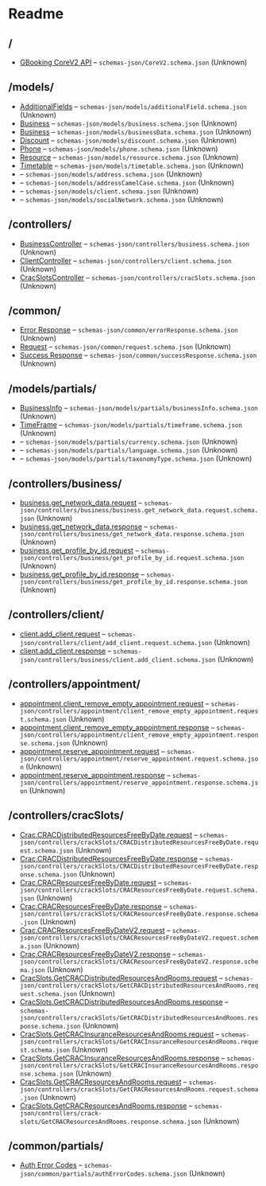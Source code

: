 # Readme

## /

- [GBooking CoreV2 API](./CoreV2.schema.md) – `schemas-json/CoreV2.schema.json` (Unknown)

## /models/

- [AdditionalFields](./models/additionalField.schema.md) – `schemas-json/models/additionalField.schema.json` (Unknown)
- [Business](./models/business.schema.md) – `schemas-json/models/business.schema.json` (Unknown)
- [Business](./models/businessData.schema.md) – `schemas-json/models/businessData.schema.json` (Unknown)
- [Discount](./models/discount.schema.md) – `schemas-json/models/discount.schema.json` (Unknown)
- [Phone](./models/phone.schema.md) – `schemas-json/models/phone.schema.json` (Unknown)
- [Resource](./models/resource.schema.md) – `schemas-json/models/resource.schema.json` (Unknown)
- [Timetable](./models/timetable.schema.md) – `schemas-json/models/timetable.schema.json` (Unknown)
- [](./models/address.schema.md) – `schemas-json/models/address.schema.json` (Unknown)
- [](./models/addressCamelCase.schema.md) – `schemas-json/models/addressCamelCase.schema.json` (Unknown)
- [](./models/client.schema.md) – `schemas-json/models/client.schema.json` (Unknown)
- [](./models/socialNetwork.schema.md) – `schemas-json/models/socialNetwork.schema.json` (Unknown)

## /controllers/

- [BusinessController](./controllers/business.schema.md) – `schemas-json/controllers/business.schema.json` (Unknown)
- [ClientController](./controllers/client.schema.md) – `schemas-json/controllers/client.schema.json` (Unknown)
- [CracSlotsController](./controllers/cracSlots.schema.md) – `schemas-json/controllers/cracSlots.schema.json` (Unknown)

## /common/

- [Error Response](./common/errorResponse.schema.md) – `schemas-json/common/errorResponse.schema.json` (Unknown)
- [Request](./common/request.schema.md) – `schemas-json/common/request.schema.json` (Unknown)
- [Success Response](./common/successResponse.schema.md) – `schemas-json/common/successResponse.schema.json` (Unknown)

## /models/partials/

- [BusinessInfo](./models/partials/businessInfo.schema.md) – `schemas-json/models/partials/businessInfo.schema.json`
  (Unknown)
- [TimeFrame](./models/partials/timeframe.schema.md) – `schemas-json/models/partials/timeframe.schema.json` (Unknown)
- [](./models/partials/currency.schema.md) – `schemas-json/models/partials/currency.schema.json` (Unknown)
- [](./models/partials/language.schema.md) – `schemas-json/models/partials/language.schema.json` (Unknown)
- [](./models/partials/taxonomyType.schema.md) – `schemas-json/models/partials/taxonomyType.schema.json` (Unknown)

## /controllers/business/

- [business.get_network_data.request](./controllers/business/get_network_data.request.schema.md) –
  `schemas-json/controllers/business/business.get_network_data.request.schema.json` (Unknown)
- [business.get_network_data.response](./controllers/business/get_network_data.response.schema.md) –
  `schemas-json/controllers/business/get_network_data.response.schema.json` (Unknown)
- [business.get_profile_by_id.request](./controllers/business/get_profile_by_id.request.schema.md) –
  `schemas-json/controllers/business/get_profile_by_id.request.schema.json` (Unknown)
- [business.get_profile_by_id.response](./controllers/business/get_profile_by_id.response.schema.md) –
  `schemas-json/controllers/business/get_profile_by_id.response.schema.json` (Unknown)

## /controllers/client/

- [client.add_client.request](./controllers/client/add_client.request.schema.md) –
  `schemas-json/controllers/client/add_client.request.schema.json` (Unknown)
- [client.add_client.response](./controllers/client/add_client.response.schema.md) –
  `schemas-json/controllers/business/client.add_client.schema.json` (Unknown)

## /controllers/appointment/

- [appointment.client_remove_empty_appointment.request](./controllers/appointment/client_remove_empty_appointment.request.schema.md)
  – `schemas-json/controllers/appointment/client_remove_empty_appointment.request.schema.json` (Unknown)
- [appointment.client_remove_empty_appointment.response](./controllers/appointment/client_remove_empty_appointment.response.schema.md)
  – `schemas-json/controllers/appointment/client_remove_empty_appointment.response.schema.json` (Unknown)
- [appointment.reserve_appointment.request](./controllers/appointment/reserve_appointment.request.schema.md) –
  `schemas-json/controllers/appointment/reserve_appointment.request.schema.json` (Unknown)
- [appointment.reserve_appointment.response](./controllers/appointment/reserve_appointment.response.schema.md) –
  `schemas-json/controllers/appointment/reserve_appointment.response.schema.json` (Unknown)

## /controllers/cracSlots/

- [Crac.CRACDistributedResourcesFreeByDate.request](./controllers/cracSlots/CRACDistributedResourcesFreeByDate.request.schema.md)
  – `schemas-json/controllers/crackSlots/CRACDistributedResourcesFreeByDate.request.schema.json` (Unknown)
- [Crac.CRACDistributedResourcesFreeByDate.response](./controllers/cracSlots/CRACDistributedResourcesFreeByDate.response.schema.md)
  – `schemas-json/controllers/crackSlots/CRACDistributedResourcesFreeByDate.response.schema.json` (Unknown)
- [Crac.CRACResourcesFreeByDate.request](./controllers/cracSlots/CRACResourcesFreeByDate.request.schema.md) –
  `schemas-json/controllers/crackSlots/CRACResourcesFreeByDate.request.schema.json` (Unknown)
- [Crac.CRACResourcesFreeByDate.response](./controllers/cracSlots/CRACResourcesFreeByDate.response.schema.md) –
  `schemas-json/controllers/crackSlots/CRACResourcesFreeByDate.response.schema.json` (Unknown)
- [Crac.CRACResourcesFreeByDateV2.request](./controllers/cracSlots/CRACResourcesFreeByDateV2.request.schema.md) –
  `schemas-json/controllers/crackSlots/CRACResourcesFreeByDateV2.request.schema.json` (Unknown)
- [Crac.CRACResourcesFreeByDateV2.response](./controllers/cracSlots/CRACResourcesFreeByDateV2.response.schema.md) –
  `schemas-json/controllers/crackSlots/CRACResourcesFreeByDateV2.response.schema.json` (Unknown)
- [CracSlots.GetCRACDistributedResourcesAndRooms.request](./controllers/cracSlots/GetCRACDistributedResourcesAndRooms.request.schema.md)
  – `schemas-json/controllers/crackSlots/GetCRACDistributedResourcesAndRooms.request.schema.json` (Unknown)
- [CracSlots.GetCRACDistributedResourcesAndRooms.response](./controllers/cracSlots/GetCRACDistributedResourcesAndRooms.response.schema.md)
  – `schemas-json/controllers/crackSlots/GetCRACDistributedResourcesAndRooms.response.schema.json` (Unknown)
- [CracSlots.GetCRACInsuranceResourcesAndRooms.request](./controllers/cracSlots/GetCRACInsuranceResourcesAndRooms.request.schema.md)
  – `schemas-json/controllers/crackSlots/GetCRACInsuranceResourcesAndRooms.request.schema.json` (Unknown)
- [CracSlots.GetCRACInsuranceResourcesAndRooms.response](./controllers/cracSlots/GetCRACInsuranceResourcesAndRooms.response.schema.md)
  – `schemas-json/controllers/crackSlots/GetCRACInsuranceResourcesAndRooms.response.schema.json` (Unknown)
- [CracSlots.GetCRACResourcesAndRooms.request](./controllers/cracSlots/GetCRACResourcesAndRooms.request.schema.md) –
  `schemas-json/controllers/crackSlots/GetCRACResourcesAndRooms.request.schema.json` (Unknown)
- [CracSlots.GetCRACResourcesAndRooms.response](./controllers/cracSlots/GetCRACResourcesAndRooms.response.schema.md) –
  `schemas-json/controllers/crack-slots/GetCRACResourcesAndRooms.response.schema.json` (Unknown)

## /common/partials/

- [Auth Error Codes](./common/partials/authErrorCodes.schema.md) –
  `schemas-json/common/partials/authErrorCodes.schema.json` (Unknown)
